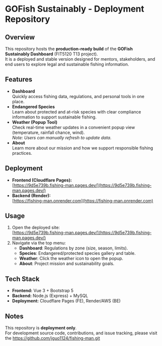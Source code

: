 # GOFish Sustainably - Deployment Repository

## Overview
This repository hosts the **production-ready build** of the **GOFish Sustainably Dashboard** (FIT5120 T13 project).  
It is a deployed and stable version designed for mentors, stakeholders, and end users to explore legal and sustainable fishing information.


## Features
- **Dashboard**  
  Quickly access fishing data, regulations, and personal tools in one place.
- **Endangered Species**  
  Learn about protected and at-risk species with clear compliance information to support sustainable fishing.
- **Weather (Popup Tool)**  
  Check real-time weather updates in a convenient popup view (temperature, rainfall chance, wind).  
  *Note: Users can manually refresh to update data.*
- **About**  
  Learn more about our mission and how we support responsible fishing practices.

## Deployment
- **Frontend (Cloudflare Pages):**  
  [https://9d5e739b.fishing-man.pages.dev/](https://9d5e739b.fishing-man.pages.dev/)  
- **Backend (Render):**  
  [https://fishing-man.onrender.com](https://fishing-man.onrender.com)

## Usage
1. Open the deployed site:  
   [https://9d5e739b.fishing-man.pages.dev/](https://9d5e739b.fishing-man.pages.dev/)  
2. Navigate via the top menu:
   - **Dashboard**: Regulations by zone (size, season, limits).  
   - **Species**: Endangered/protected species gallery and table.  
   - **Weather**: Click the weather icon to open the popup.  
   - **About**: Project mission and sustainability goals.  

## Tech Stack
- **Frontend:** Vue 3 + Bootstrap 5  
- **Backend:** Node.js (Express) + MySQL  
- **Deployment:** Cloudflare Pages (FE), Render/AWS (BE)  

## Notes
This repository is **deployment only**.  
For development source code, contributions, and issue tracking, please visit the https://github.com/jguo1124/fishing-man.git
